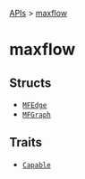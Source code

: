 [APIs](../index.md) > [maxflow]()

# maxflow

## Structs

- [`MFEdge`](./MFEdge.md)
- [`MFGraph`](./MFGraph.md)

## Traits

- [`Capable`](./Capable.md)
